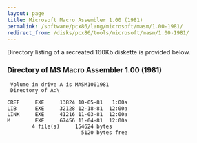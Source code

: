 ```yaml
---
layout: page
title: Microsoft Macro Assembler 1.00 (1981)
permalink: /software/pcx86/lang/microsoft/masm/1.00-1981/
redirect_from: /disks/pcx86/tools/microsoft/masm/1.00-1981/
---
```


Directory listing of a recreated 160Kb diskette is provided below.

### Directory of MS Macro Assembler 1.00 (1981)

	 Volume in drive A is MASM1001981
	 Directory of A:\

	CREF     EXE     13824 10-05-81   1:00a
	LIB      EXE     32128 12-18-81  12:00a
	LINK     EXE     41216 11-03-81  12:00a
	M        EXE     67456 11-04-81  12:00a
	        4 file(s)     154624 bytes
	                        5120 bytes free

